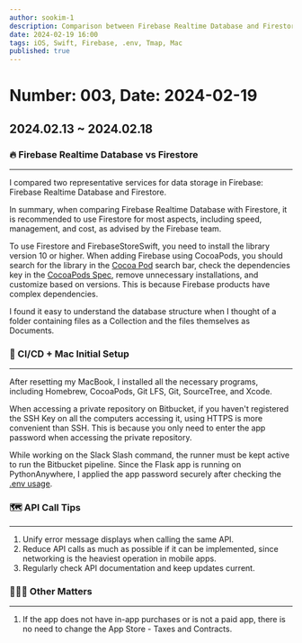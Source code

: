 ```yaml
---
author: sookim-1
description: Comparison between Firebase Realtime Database and Firestore, CI/CD + Mac initial setup, API call tips, App Store - Taxes and Contracts
date: 2024-02-19 16:00
tags: iOS, Swift, Firebase, .env, Tmap, Mac
published: true
---
```

# Number: 003, Date: 2024-02-19

## 2024.02.13 ~ 2024.02.18
### 🔥 Firebase Realtime Database vs Firestore
---
I compared two representative services for data storage in Firebase: Firebase Realtime Database and Firestore. 

In summary, when comparing Firebase Realtime Database with Firestore, it is recommended to use Firestore for most aspects, including speed, management, and cost, as advised by the Firebase team.

To use Firestore and FirebaseStoreSwift, you need to install the library version 10 or higher. When adding Firebase using CocoaPods, you should search for the library in the [Cocoa Pod](https://cocoapods.org/) search bar, check the dependencies key in the [CocoaPods Spec](https://github.com/CocoaPods/Specs), remove unnecessary installations, and customize based on versions. This is because Firebase products have complex dependencies. 

I found it easy to understand the database structure when I thought of a folder containing files as a Collection and the files themselves as Documents.

### 🛫 CI/CD + Mac Initial Setup
---

After resetting my MacBook, I installed all the necessary programs, including Homebrew, CocoaPods, Git LFS, Git, SourceTree, and Xcode. 

When accessing a private repository on Bitbucket, if you haven't registered the SSH Key on all the computers accessing it, using HTTPS is more convenient than SSH. This is because you only need to enter the app password when accessing the private repository.

While working on the Slack Slash command, the runner must be kept active to run the Bitbucket pipeline. Since the Flask app is running on PythonAnywhere, I applied the app password securely after checking the [.env usage](https://help.pythonanywhere.com/pages/environment-variables-for-web-apps/).

### 🗺️ API Call Tips
---

1. Unify error message displays when calling the same API.
2. Reduce API calls as much as possible if it can be implemented, since networking is the heaviest operation in mobile apps.
3. Regularly check API documentation and keep updates current.

### 🙋🏻‍♂️ Other Matters
---

1. If the app does not have in-app purchases or is not a paid app, there is no need to change the App Store - Taxes and Contracts.
